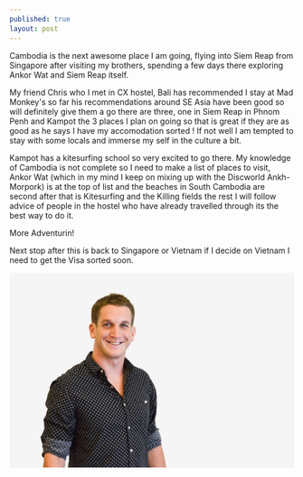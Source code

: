 ```yaml
---
published: true
layout: post
---
```


Cambodia is the next awesome place I am going, flying into Siem Reap from Singapore after visiting my brothers, spending a few days there exploring Ankor Wat and Siem Reap itself.

My friend Chris who I met in CX hostel, Bali has recommended I stay at Mad Monkey's so far his recommendations around SE Asia have been good so will definitely give them a go there are three, one in Siem Reap in Phnom Penh and Kampot the 3 places I plan on going so that is great if they are as good as he says I have my accomodation sorted ! If not well I am tempted to stay with some locals and immerse my self in the culture a bit.

Kampot has a kitesurfing school so very  excited to go there. My knowledge of Cambodia is not complete so I need to make a list of places to visit, Ankor Wat (which in my mind I keep on mixing up with the Discworld Ankh-Morpork) is at the top of list and the beaches in South Cambodia are second after that is Kitesurfing and the Killing fields the rest I will follow advice of people in the hostel who have already travelled through its the best way to do it.

More Adventurin!

Next stop after this is back to Singapore or Vietnam if I decide on Vietnam I need to get the Visa sorted soon.

![Tyler_angle.jpg](/_posts/Tyler_angle.jpg)